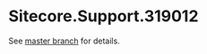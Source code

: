 # Sitecore.Support.319012

See [master branch](https://github.com/sitecoresupport/Sitecore.Support.319012) for details.
